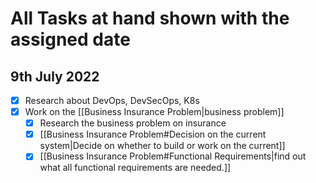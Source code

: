 # All Tasks at hand shown with the assigned date

## 9th July 2022

* [X] Research about DevOps, DevSecOps, K8s
* [x] Work on the [[Business Insurance Problem|business problem]]
  * [x] Research the business problem on insurance
  * [x] [[Business Insurance Problem#Decision on the current system|Decide on whether to build or work on the current]]
  * [x] [[Business Insurance Problem#Functional Requirements|find out what all functional requirements are needed.]]
